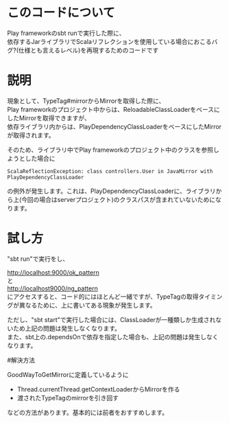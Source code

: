 # このコードについて

Play frameworkのsbt runで実行した際に、  
依存するJarライブラリでScalaリフレクションを使用している場合におこるバグ?(仕様とも言えるレベル)を再現するためのコードです

# 説明

現象として、TypeTag#mirrorからMirrorを取得した際に、  
Play frameworkのプロジェクト中からは、ReloadableClassLoaderをベースにしたMirrorを取得できますが、  
依存ライブラリ内からは、PlayDependencyClassLoaderをベースにしたMirrorが取得されます。

そのため、ライブラリ中でPlay frameworkのプロジェクト中のクラスを参照しようとした場合に

    ScalaReflectionException: class controllers.User in JavaMirror with PlayDependencyClassLoader
    
の例外が発生します。これは、PlayDependencyClassLoaderに、ライブラリから上(今回の場合はserverプロジェクト)のクラスパスが含まれていないためになります。

# 試し方

"sbt run"で実行をし、

[http://localhost:9000/ok_pattern](http://localhost:9000/ok_pattern)  
と  
[http://localhost9000/ng_pattern](http://localhost9000/ng_pattern)  
にアクセスすると、コード的にはほとんど一緒ですが、TypeTagの取得タイミングが異なるために、上に書いてある現象が発生します。


ただし、"sbt start"で実行した場合には、ClassLoaderが一種類しか生成されないため上記の問題は発生しなくなります。  
また、sbt上の.dependsOnで依存を指定した場合も、上記の問題は発生しなくなります。


#解決方法

GoodWayToGetMirrorに定義しているように

* Thread.currentThread.getContextLoaderからMirrorを作る
* 渡されたTypeTagのmirrorを引き回す

などの方法があります。基本的には前者をおすすめします。
